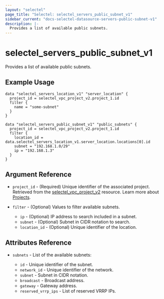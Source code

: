 ```yaml
---
layout: "selectel"
page_title: "Selectel: selectel_servers_public_subnet_v1"
sidebar_current: "docs-selectel-datasource-servers-public-subnet-v1"
description: |-
  Provides a list of available public subnets.
---
```


# selectel\_servers\_public\_subnet\_v1

Provides a list of available public subnets.

## Example Usage

```hcl
data "selectel_servers_location_v1" "server_location" {
  project_id = selectel_vpc_project_v2.project_1.id
  filter {
    name = "some-subnet"
  }
}

data "selectel_servers_public_subnet_v1" "public_subnets" {
  project_id = selectel_vpc_project_v2.project_1.id
  filter {
    location_id = data.selectel_servers_location_v1.server_location.locations[0].id
    subnet = "192.168.1.0/29"
    ip = "192.168.1.3"
  }
}
```

## Argument Reference

* `project_id` - (Required) Unique identifier of the associated project. Retrieved from the [selectel_vpc_project_v2](https://registry.terraform.io/providers/selectel/selectel/latest/docs/resources/vpc_project_v2) resource. Learn more about [Projects](https://docs.selectel.ru/en/control-panel-actions/projects/about-projects/).

* `filter` - (Optional) Values to filter available subnets.

  * `ip` - (Optional) IP address to search included in a subnet.
  * `subnet` - (Optional) Subnet in CIDR notation to search.
  * `location_id` - (Optional) Unique identifier of the location.

## Attributes Reference

* `subnets` - List of the available subnets:

  * `id` - Unique identifier of the subnet.
  * `network_id` - Unique identifier of the network.
  * `subnet` - Subnet in CIDR notation.
  * `broadcast` - Broadcast address.
  * `gateway` - Gateway address.
  * `reserved_vrrp_ips` - List of reserved VRRP IPs.
